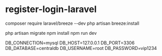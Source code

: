 # register-login-laravel #

composer require laravel/breeze --dev
php artisan breeze:install
 
php artisan migrate
npm install
npm run dev

DB_CONNECTION=mysql
DB_HOST=127.0.0.1
DB_PORT=3306
DB_DATABASE=centraldb
DB_USERNAME=root
DB_PASSWORD=vip1234